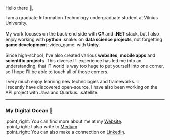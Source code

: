 <p>Hello there 👋,</p>
<p>I am a graduate Information Technology undergraduate student at Vilnius University.<br><br>
My work focuses on the back-end side with <b>C#</b> and <b>.NET</b> stack, but I also enjoy working with <b>python</b> :snake: on <b>data science projects</b>, not forgetting <b>game development</b> :video_game: with <b>Unity</b>.<br><br>
 Since high-school, I've also created various <b>websites</b>, <b>mobile apps</b> and <b>scientific projects</b>. This diverse IT experience has led me into an understanding, that IT world is way too huge to put yourself into one corner, so I hope I'll be able to touch all of those corners.
</p>

<p>I very much enjoy learning new technologies and frameworks. 💡<br>
  I recently have discovered open-source, I have also been working on the API project with Java and Quarkus. :satellite:
</p>

---

### My Digital Ocean 🌊
<p>:point_right: You can find more about me at my <a href="https://gsvedas.me" target="_blank">Website</a>.<br>
:point_right: I also write to <a href="https://medium.com/@svedas" target="_blank">Medium</a>.<br>
:point_right: You can also make a connection on <a href="https://www.linkedin.com/in/gintautas-svedas/" target="_blank">LinkedIn</a>.
</p>
